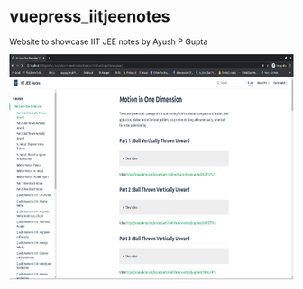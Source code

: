 # vuepress_iitjeenotes

Website to showcase IIT JEE notes by Ayush P Gupta

<img src="https://raw.githubusercontent.com/apgapg/vuepress_iitjeenotes/main/res/ss1.png"  height = "400" alt="Physics Concepts">